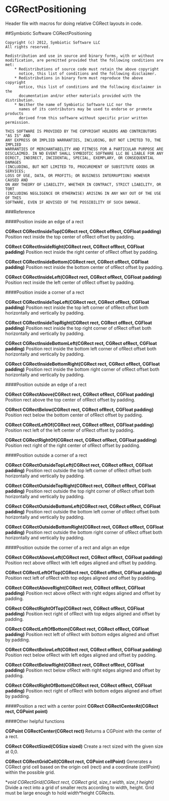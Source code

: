 CGRectPositioning
=================

Header file with macros for doing relative CGRect layouts in code.

##Symbiotic Software CGRectPositioning

	Copyright (c) 2012, Symbiotic Software LLC
	All rights reserved.
	
	Redistribution and use in source and binary forms, with or without
	modification, are permitted provided that the following conditions are met:
		* Redistributions of source code must retain the above copyright
		  notice, this list of conditions and the following disclaimer.
		* Redistributions in binary form must reproduce the above copyright
		  notice, this list of conditions and the following disclaimer in the
		  documentation and/or other materials provided with the distribution.
		* Neither the name of Symbiotic Software LLC nor the
		  names of its contributors may be used to endorse or promote products
		  derived from this software without specific prior written permission.
	
	THIS SOFTWARE IS PROVIDED BY THE COPYRIGHT HOLDERS AND CONTRIBUTORS "AS IS" AND
	ANY EXPRESS OR IMPLIED WARRANTIES, INCLUDING, BUT NOT LIMITED TO, THE IMPLIED
	WARRANTIES OF MERCHANTABILITY AND FITNESS FOR A PARTICULAR PURPOSE ARE
	DISCLAIMED. IN NO EVENT SHALL SYMBIOTIC SOFTWARE LLC BE LIABLE FOR ANY
	DIRECT, INDIRECT, INCIDENTAL, SPECIAL, EXEMPLARY, OR CONSEQUENTIAL DAMAGES
	(INCLUDING, BUT NOT LIMITED TO, PROCUREMENT OF SUBSTITUTE GOODS OR SERVICES;
	LOSS OF USE, DATA, OR PROFITS; OR BUSINESS INTERRUPTION) HOWEVER CAUSED AND
	ON ANY THEORY OF LIABILITY, WHETHER IN CONTRACT, STRICT LIABILITY, OR TORT
	(INCLUDING NEGLIGENCE OR OTHERWISE) ARISING IN ANY WAY OUT OF THE USE OF THIS
	SOFTWARE, EVEN IF ADVISED OF THE POSSIBILITY OF SUCH DAMAGE.


###Reference

####Position inside an edge of a rect

**CGRect CGRectInsideTop(CGRect rect, CGRect ofRect, CGFloat padding)**
Position rect inside the top center of ofRect offset by padding.

**CGRect CGRectInsideRight(CGRect rect, CGRect ofRect, CGFloat padding)**
Position rect inside the right center of ofRect offset by padding.

**CGRect CGRectInsideBottom(CGRect rect, CGRect ofRect, CGFloat padding)**
Position rect inside the bottom center of ofRect offset by padding.

**CGRect CGRectInsideLeft(CGRect rect, CGRect ofRect, CGFloat padding)**
Position rect inside the left center of ofRect offset by padding.

####Position inside a corner of a rect

**CGRect CGRectInsideTopLeft(CGRect rect, CGRect ofRect, CGFloat padding)**
Position rect inside the top left corner of ofRect offset both horizontally and vertically by padding.

**CGRect CGRectInsideTopRight(CGRect rect, CGRect ofRect, CGFloat padding)**
Position rect inside the top right corner of ofRect offset both horizontally and vertically by padding.

**CGRect CGRectInsideBottomLeft(CGRect rect, CGRect ofRect, CGFloat padding)**
Position rect inside the bottom left corner of ofRect offset both horizontally and vertically by padding.

**CGRect CGRectInsideBottomRight(CGRect rect, CGRect ofRect, CGFloat padding)**
Position rect inside the bottom right corner of ofRect offset both horizontally and vertically by padding.

####Position outside an edge of a rect

**CGRect CGRectAbove(CGRect rect, CGRect ofRect, CGFloat padding)**
Position rect above the top center of ofRect offset by padding.

**CGRect CGRectBelow(CGRect rect, CGRect ofRect, CGFloat padding)**
Position rect below the bottom center of ofRect offset by padding.

**CGRect CGRectLeftOf(CGRect rect, CGRect ofRect, CGFloat padding)**
Position rect left of the left center of ofRect offset by padding.

**CGRect CGRectRightOf(CGRect rect, CGRect ofRect, CGFloat padding)**
Position rect right of the right center of ofRect offset by padding.

####Position outside a corner of a rect

**CGRect CGRectOutsideTopLeft(CGRect rect, CGRect ofRect, CGFloat padding)**
Position rect outside the top left corner of ofRect offset both horizontally and vertically by padding.

**CGRect CGRectOutsideTopRight(CGRect rect, CGRect ofRect, CGFloat padding)**
Position rect outside the top right corner of ofRect offset both horizontally and vertically by padding.

**CGRect CGRectOutsideBottomLeft(CGRect rect, CGRect ofRect, CGFloat padding)**
Position rect outside the bottom left corner of ofRect offset both horizontally and vertically by padding.

**CGRect CGRectOutsideBottomRight(CGRect rect, CGRect ofRect, CGFloat padding)**
Position rect outside the bottom right corner of ofRect offset both horizontally and vertically by padding.

####Position outside the corner of a rect and align an edge

**CGRect CGRectAboveLeft(CGRect rect, CGRect ofRect, CGFloat padding)**
Position rect above ofRect with left edges aligned and offset by padding.

**CGRect CGRectLeftOfTop(CGRect rect, CGRect ofRect, CGFloat padding)**
Position rect left of ofRect with top edges aligned and offset by padding.

**CGRect CGRectAboveRight(CGRect rect, CGRect ofRect, CGFloat padding)**
Position rect above ofRect with right edges aligned and offset by padding.

**CGRect CGRectRightOfTop(CGRect rect, CGRect ofRect, CGFloat padding)**
Position rect right of ofRect with top edges aligned and offset by padding.

**CGRect CGRectLeftOfBottom(CGRect rect, CGRect ofRect, CGFloat padding)**
Position rect left of ofRect with bottom edges aligned and offset by padding.

**CGRect CGRectBelowLeft(CGRect rect, CGRect ofRect, CGFloat padding)**
Position rect below ofRect with left edges aligned and offset by padding.

**CGRect CGRectBelowRight(CGRect rect, CGRect ofRect, CGFloat padding)**
Position rect below ofRect with right edges aligned and offset by padding.

**CGRect CGRectRightOfBottom(CGRect rect, CGRect ofRect, CGFloat padding)**
Position rect right of ofRect with bottom edges aligned and offset by padding.

####Position a rect with a center point
**CGRect CGRectCenterAt(CGRect rect, CGPoint point)**

####Other helpful functions

**CGPoint CGRectCenter(CGRect rect)**
Returns a CGPoint with the center of a rect.

**CGRect CGRectSized(CGSize sized)**
Create a rect sized with the given size at 0,0.

**CGRect CGRectGridCell(CGRect rect, CGPoint cellPoint)**
Generates a CGRect grid cell based on the origin cell (rect) and a coordinate (cellPoint) within the possible grid.

**void CGRectGrid(CGRect rect, CGRect *grid, size_t width, size_t height)**
Divide a rect into a grid of smaller rects according to width, height. Grid must be large enough to hold width*height CGRects.

